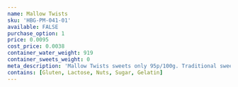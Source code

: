 ```yaml
---
name: Mallow Twists
sku: 'HBG-PM-041-01'
available: FALSE
purchase_option: 1
price: 0.0095
cost_price: 0.0038
container_water_weight: 919
container_sweets_weight: 0
meta_description: 'Mallow Twists sweets only 95p/100g. Traditional sweets and more at Humbugs Confectionery Store. Specialists in satisfying your sweet tooth!'
contains: [Gluten, Lactose, Nuts, Sugar, Gelatin]
---
```

